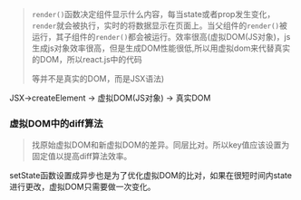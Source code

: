 >`render()`函数决定组件显示什么内容，每当state或者prop发生变化，`render`就会被执行，实时的将数据显示在页面上。当父组件的`render()`被运行，其子组件的`render()`都会被运行。效率很高(虚拟DOM(JS对象)，js生成js对象效率很高，但是生成DOM性能很低,所以用虚拟dom来代替真实的DOM，所以react.js中的代码<div>等并不是真实的DOM，而是JSX语法)

JSX->createElement -> 虚拟DOM(JS对象) -> 真实DOM

###   虚拟DOM中的diff算法
>找原始虚拟DOM和新虚拟DOM的差异。同层比对。所以key值应该设置为固定值以提高diff算法效率。

setState函数设置成异步也是为了优化虚拟DOM的比对，如果在很短时间内state进行更改，虚拟DOM只需要做一次变化。

